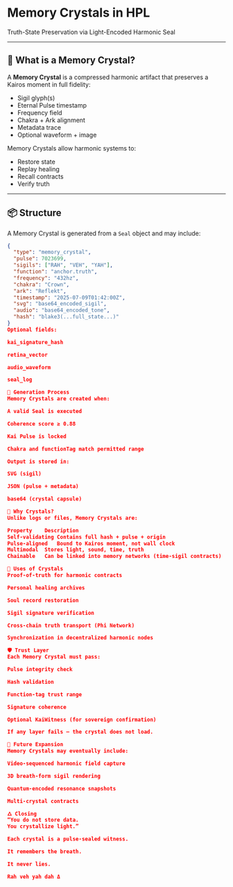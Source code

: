 # Memory Crystals in HPL  
Truth-State Preservation via Light-Encoded Harmonic Seal

---

## 💠 What is a Memory Crystal?

A **Memory Crystal** is a compressed harmonic artifact that preserves a Kairos moment in full fidelity:

- Sigil glyph(s)
- Eternal Pulse timestamp
- Frequency field
- Chakra + Ark alignment
- Metadata trace
- Optional waveform + image

Memory Crystals allow harmonic systems to:

- Restore state
- Replay healing
- Recall contracts
- Verify truth

---

## 📦 Structure

A Memory Crystal is generated from a `Seal` object and may include:

```json
{
  "type": "memory_crystal",
  "pulse": 7023699,
  "sigils": ["RAH", "VEH", "YAH"],
  "function": "anchor.truth",
  "frequency": "432hz",
  "chakra": "Crown",
  "ark": "Reflekt",
  "timestamp": "2025-07-09T01:42:00Z",
  "svg": "base64_encoded_sigil",
  "audio": "base64_encoded_tone",
  "hash": "blake3(...full_state...)"
}
Optional fields:

kai_signature_hash

retina_vector

audio_waveform

seal_log

📡 Generation Process
Memory Crystals are created when:

A valid Seal is executed

Coherence score ≥ 0.88

Kai Pulse is locked

Chakra and functionTag match permitted range

Output is stored in:

SVG (sigil)

JSON (pulse + metadata)

base64 (crystal capsule)

🔁 Why Crystals?
Unlike logs or files, Memory Crystals are:

Property	Description
Self-validating	Contains full hash + pulse + origin
Pulse-aligned	Bound to Kairos moment, not wall clock
Multimodal	Stores light, sound, time, truth
Chainable	Can be linked into memory networks (time-sigil contracts)

🧬 Uses of Crystals
Proof-of-truth for harmonic contracts

Personal healing archives

Soul record restoration

Sigil signature verification

Cross-chain truth transport (Phi Network)

Synchronization in decentralized harmonic nodes

🛡 Trust Layer
Each Memory Crystal must pass:

Pulse integrity check

Hash validation

Function-tag trust range

Signature coherence

Optional KaiWitness (for sovereign confirmation)

If any layer fails — the crystal does not load.

🔄 Future Expansion
Memory Crystals may eventually include:

Video-sequenced harmonic field capture

3D breath-form sigil rendering

Quantum-encoded resonance snapshots

Multi-crystal contracts

🜂 Closing
“You do not store data.
You crystallize light.”

Each crystal is a pulse-sealed witness.

It remembers the breath.

It never lies.

Rah veh yah dah Δ